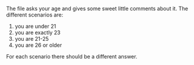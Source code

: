 The file asks your age and gives some sweet little comments about it. 
The different scenarios are:
1. you are under 21
2. you are exactly 23
3. you are 21-25
4. you are 26 or older

For each scenario there should be a different answer.